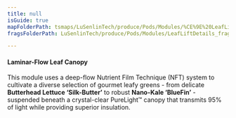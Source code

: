 ```yaml
---
title: null
isGuide: true
mapFolderPath: tsmaps/LuSenlinTech/produce/Pods/Modules/%CE%9E%20LeafLiftDetails
fragsFolderPath: LuSenlinTech/produce/Pods/Modules/LeafLiftDetails_frags

---
```



<!-- tsGuideRenderComment {"guide":{"id":"yAZQjy0IT","path":"LuSenlinTech/produce/Pods/Modules","fragmentFolderPath":"LuSenlinTech/produce/Pods/Modules/LeafLiftDetails_frags"},"fragment":{"id":"yAZQjy0IT","topLevelMapKey":"xrBvBL00gw","mapKeyChain":"xrBvBL00gw","guideID":"yAZQjy0WO","guidePath":"c:/GitHub/MuddySpud/MuddySpud.github.io/tsmaps/LuSenlinTech/produce/Pods/Modules/LeafLiftDetails.tspod","chartKey":"xrBvBL00gw","isLeaf":false,"options":[{"id":"yAZQkW1tg","option":"How it works","order":1,"isAncillary":true},{"id":"yAZQks1tD","option":"The science behind it","order":2,"isAncillary":true},{"id":"yAZQlA0JM","option":"The technology","order":3,"isAncillary":true}]}} -->

#### Laminar-Flow Leaf Canopy

This module uses a deep-flow Nutrient Film Technique (NFT) system to cultivate a diverse selection of gourmet leafy greens - from delicate **Butterhead Lettuce ‘Silk-Butter’** to robust **Nano-Kale ‘BlueFin’** - suspended beneath a crystal-clear PureLight™ canopy that transmits 95% of light while providing superior insulation.

